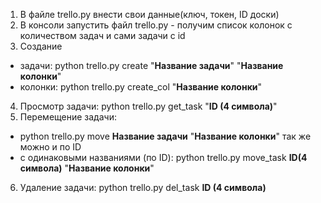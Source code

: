 1. В файле trello.py внести свои данные(ключ, токен, ID доски)
2. В консоли запустить файл trello.py - получим список колонок с количеством задач и сами задачи с id
3. Создание 
  - задачи:   python trello.py create "__Название задачи__" "__Название колонки__"
  - колонки:  python trello.py create_col "__Название колонки__"
4. Просмотр задачи: python trello.py get_task "__ID (4 символа)__"
5. Перемещение задачи:
  - python trello.py move __Название задачи__ "__Название колонки__"
  так же можно и по ID
  - с одинаковыми названиями (по ID): python trello.py move_task __ID(4 символа)__ "__Название колонки__"
6. Удаление задачи: python trello.py del_task __ID (4 символа)__  
